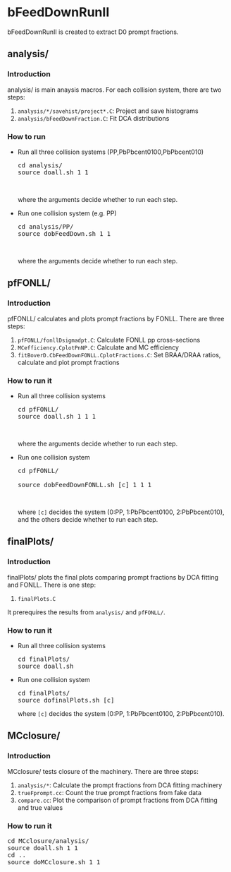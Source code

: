 
<h1> bFeedDownRunII </h1>
<p> bFeedDownRunII is created to extract D0 prompt fractions. </p>

<h2> analysis/ </h2>
<h3> Introduction </h3>
<p> analysis/ is main anaysis macros. For each collision system, there are two steps: </p>
<ol>
<li> <code>analysis/*/savehist/project*.C</code>: Project and save histograms </li>
<li> <code>analysis/bFeedDownFraction.C</code>: Fit DCA distributions </li>
</ol>
<h3> How to run </h3>
<ul>
<li> Run all three collision systems (PP,PbPbcent0100,PbPbcent010) <br />
<pre>
cd analysis/ 
source doall.sh 1 1
</pre> <br />
<p> where the arguments decide whether to run each step. </p>
</li>
<li> Run one collision system (e.g. PP) <br />
<pre>
cd analysis/PP/
source dobFeedDown.sh 1 1
</pre> <br />
<p> where the arguments decide whether to run each step. </p> 
</li>
</ul>

<h2> pfFONLL/ </h2>
<h3> Introduction </h3>
<p> pfFONLL/ calculates and plots prompt fractions by FONLL. There are three steps: </p>
<ol>
<li> <code>pfFONLL/fonllDsigmadpt.C</code>: Calculate FONLL pp cross-sections </li>
<li> <code>MCefficiency.C</code><code>plotPnNP.C</code>: Calculate and MC efficiency </li>
<li> <code>fitBoverD.C</code><code>bFeedDownFONLL.C</code><code>plotFractions.C</code>: Set BRAA/DRAA ratios, calculate and plot prompt fractions </li>
</ol>
<h3> How to run it </h3>
<ul>
<li> Run all three collision systems <br />
<pre>
cd pfFONLL/
source doall.sh 1 1 1
</pre> <br />
<p> where the arguments decide whether to run each step. </p>
</li>
<li> Run one collision system <br />
<pre>
cd pfFONLL/ <br />
source dobFeedDownFONLL.sh [c] 1 1 1
</pre> <br />
<p> where <code>[c]</code> decides the system (0:PP, 1:PbPbcent0100, 2:PbPbcent010), and the others decide whether to run each step. </p>
</li>
</ul>

<h2> finalPlots/ </h2>
<h3> Introduction </h3>
<p> finalPlots/ plots the final plots comparing prompt fractions by DCA fitting and FONLL. There is one step: </p>
<ol>
<li> <code>finalPlots.C</code> </li>
</ol>
<p> It prerequires the results from <code>analysis/</code> and <code>pfFONLL/</code>. </p>
<h3> How to run it </h3>
<ul>
<li> Run all three collision systems <br />
<pre>
cd finalPlots/
source doall.sh
</pre>
</li>
<li> Run one collision system <br />
<pre>
cd finalPlots/
source dofinalPlots.sh [c]
</pre>
<p> where <code>[c]</code> decides the system (0:PP, 1:PbPbcent0100, 2:PbPbcent010). </p>
</li>
</ul>

<h2> MCclosure/ </h2>
<h3> Introduction </h3>
<p> MCclosure/ tests closure of the machinery. There are three steps: </p>
<ol>
<li> <code>analysis/*</code>: Calculate the prompt fractions from DCA fitting machinery </li>
<li> <code>trueFprompt.cc</code>: Count the true prompt fractions from fake data </li>
<li> <code>compare.cc</code>:  Plot the comparison of prompt fractions from DCA fitting and true values </li>
</ol>
<h3> How to run it </h3>
<pre>
cd MCclosure/analysis/
source doall.sh 1 1
cd ..
source doMCclosure.sh 1 1
</pre>

